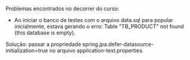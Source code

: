 Problemas encontrados no decorrer do curso:

- Ao iniciar o banco de testes com o arquivo data.sql para popular inicialmente, estava gerando o erro: Table "TB_PRODUCT" not found (this database is empty).

Solução: passar a propriedade spring.jpa.defer-datasource-initialization=true no arquivo application-test.properties.